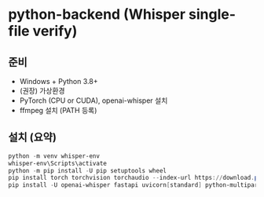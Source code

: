 # python-backend (Whisper single-file verify)

## 준비
- Windows + Python 3.8+
- (권장) 가상환경
- PyTorch (CPU or CUDA), openai-whisper 설치
- ffmpeg 설치 (PATH 등록)

## 설치 (요약)
```powershell
python -m venv whisper-env
whisper-env\Scripts\activate
python -m pip install -U pip setuptools wheel
pip install torch torchvision torchaudio --index-url https://download.pytorch.org/whl/cpu
pip install -U openai-whisper fastapi uvicorn[standard] python-multipart pydantic==2.8.2
